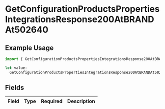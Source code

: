 # GetConfigurationProductsPropertiesIntegrationsResponse200AtBRANDAt502640

## Example Usage

```typescript
import { GetConfigurationProductsPropertiesIntegrationsResponse200AtBRANDAt502640 } from "@vercel/sdk/models/getconfigurationproductsop.js";

let value:
  GetConfigurationProductsPropertiesIntegrationsResponse200AtBRANDAt502640 = {};
```

## Fields

| Field       | Type        | Required    | Description |
| ----------- | ----------- | ----------- | ----------- |